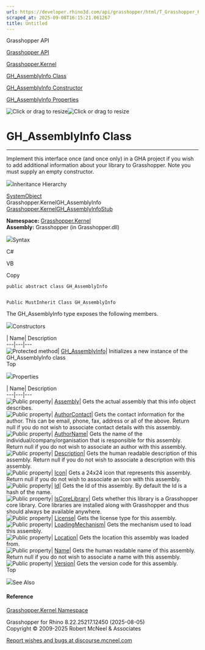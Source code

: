 ```yaml
---
url: https://developer.rhino3d.com/api/grasshopper/html/T_Grasshopper_Kernel_GH_AssemblyInfo.htm
scraped_at: 2025-09-08T16:15:21.061267
title: Untitled
---
```


Grasshopper API

[Grasshopper API](../html/723c01da-9986-4db2-8f53-6f3a7494df75.htm
"Grasshopper API")

[Grasshopper.Kernel](../html/N_Grasshopper_Kernel.htm "Grasshopper.Kernel")

[GH_AssemblyInfo Class](../html/T_Grasshopper_Kernel_GH_AssemblyInfo.htm
"GH_AssemblyInfo Class")

[GH_AssemblyInfo Constructor
](../html/M_Grasshopper_Kernel_GH_AssemblyInfo__ctor.htm "GH_AssemblyInfo
Constructor ")

[GH_AssemblyInfo
Properties](../html/Properties_T_Grasshopper_Kernel_GH_AssemblyInfo.htm
"GH_AssemblyInfo Properties")

![Click or drag to resize](../icons/TocOpen.gif)![Click or drag to
resize](../icons/TocClose.gif)

# GH_AssemblyInfo Class  
  
---  
  
Implement this interface once (and once only) in a GHA project if you wish to
add additional information about your library to Grasshopper. Note you must
supply an empty constructor.

![](../icons/SectionExpanded.png)Inheritance Hierarchy

[SystemObject](https://docs.microsoft.com/dotnet/api/system.object)  
Grasshopper.KernelGH_AssemblyInfo  
[Grasshopper.KernelGH_AssemblyInfoStub](T_Grasshopper_Kernel_GH_AssemblyInfoStub.htm)  

**Namespace:** [Grasshopper.Kernel](N_Grasshopper_Kernel.htm)  
**Assembly:** Grasshopper (in Grasshopper.dll)

![](../icons/SectionExpanded.png)Syntax

C#

VB

Copy

    
    
    public abstract class GH_AssemblyInfo
    
    
    Public MustInherit Class GH_AssemblyInfo

The GH_AssemblyInfo type exposes the following members.

![](../icons/SectionExpanded.png)Constructors

| Name| Description  
---|---|---  
![Protected method](../icons/protmethod.gif)|
[GH_AssemblyInfo](M_Grasshopper_Kernel_GH_AssemblyInfo__ctor.htm)| Initializes
a new instance of the GH_AssemblyInfo class  
Top

![](../icons/SectionExpanded.png)Properties

| Name| Description  
---|---|---  
![Public property](../icons/pubproperty.gif)|
[Assembly](P_Grasshopper_Kernel_GH_AssemblyInfo_Assembly.htm)|  Gets the
actual assembly that this info object describes.  
![Public property](../icons/pubproperty.gif)|
[AuthorContact](P_Grasshopper_Kernel_GH_AssemblyInfo_AuthorContact.htm)|  Gets
the contact information for the author. This can be email, phone, fax, address
or all of the above. Return null if you do not wish to associate contact
details with this assembly.  
![Public property](../icons/pubproperty.gif)|
[AuthorName](P_Grasshopper_Kernel_GH_AssemblyInfo_AuthorName.htm)|  Gets the
name of the individual/company/organisation that is responsible for this
assembly. Return null if you do not wish to associate an author with this
assembly.  
![Public property](../icons/pubproperty.gif)|
[Description](P_Grasshopper_Kernel_GH_AssemblyInfo_Description.htm)|  Gets the
human readable description of this assembly. Return null if you do not wish to
associate a description with this assembly.  
![Public property](../icons/pubproperty.gif)|
[Icon](P_Grasshopper_Kernel_GH_AssemblyInfo_Icon.htm)|  Gets a 24x24 icon that
represents this assembly. Return null if you do not wish to associate an icon
with this assembly.  
![Public property](../icons/pubproperty.gif)|
[Id](P_Grasshopper_Kernel_GH_AssemblyInfo_Id.htm)|  Gets the Id of this
assembly. By default the Id is a hash of the name.  
![Public property](../icons/pubproperty.gif)|
[IsCoreLibrary](P_Grasshopper_Kernel_GH_AssemblyInfo_IsCoreLibrary.htm)|  Gets
whether this library is a Grasshopper core library. Core libraries are
installed along with Grasshopper and thus should always be available anywhere.  
![Public property](../icons/pubproperty.gif)|
[License](P_Grasshopper_Kernel_GH_AssemblyInfo_License.htm)|  Gets the license
type for this assembly.  
![Public property](../icons/pubproperty.gif)|
[LoadingMechanism](P_Grasshopper_Kernel_GH_AssemblyInfo_LoadingMechanism.htm)|
Gets the mechanism used to load this assembly.  
![Public property](../icons/pubproperty.gif)|
[Location](P_Grasshopper_Kernel_GH_AssemblyInfo_Location.htm)|  Gets the
location this assembly was loaded from.  
![Public property](../icons/pubproperty.gif)|
[Name](P_Grasshopper_Kernel_GH_AssemblyInfo_Name.htm)|  Gets the human
readable name of this assembly. Return null if you do not wish to associate a
name with this assembly.  
![Public property](../icons/pubproperty.gif)|
[Version](P_Grasshopper_Kernel_GH_AssemblyInfo_Version.htm)|  Gets the version
code for this assembly.  
Top

![](../icons/SectionExpanded.png)See Also

#### Reference

[Grasshopper.Kernel Namespace](N_Grasshopper_Kernel.htm)

Grasshopper for Rhino 8.22.25217.12450 (2025-08-05)  
Copyright © 2009-2025 Robert McNeel & Associates

[Report wishes and bugs at
discourse.mcneel.com](https://discourse.mcneel.com/c/grasshopper)

